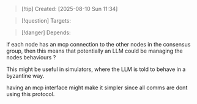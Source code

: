 
>[!tip] Created: [2025-08-10 Sun 11:34]

>[!question] Targets: 

>[!danger] Depends: 

if each node has an mcp connection to the other nodes in the consensus group, then this means that potentially an LLM could be managing the nodes behaviours ?

This might be useful in simulators, where the LLM is told to behave in a byzantine way.

having an mcp interface might make it simpler since all comms are dont using this protocol.